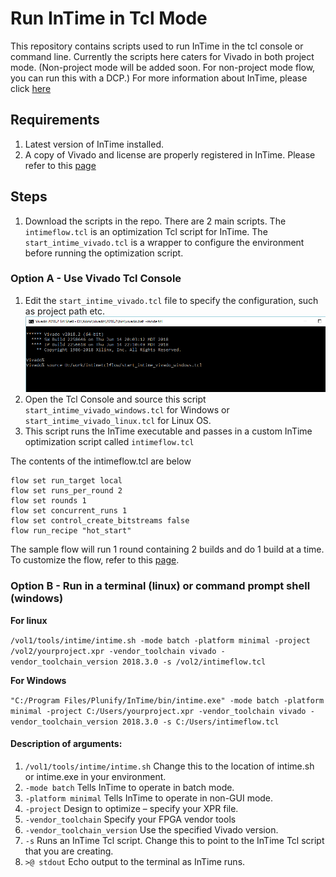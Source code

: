 # Run InTime in Tcl Mode
This repository contains scripts used to run InTime in the tcl console or command line. Currently the scripts here caters for Vivado in both project mode. (Non-project mode will be added soon. For non-project mode flow, you can run this with a DCP.) For more information about InTime, please click [here](https://www.plunify.com/en/intime/)

## Requirements
1. Latest version of InTime installed.
2. A copy of Vivado and license are properly registered in InTime. Please refer to this [page](https://docs.plunify.com/intime/configuration.html)

## Steps
1. Download the scripts in the repo. There are 2 main scripts. 
The `intimeflow.tcl` is an optimization Tcl script for InTime. The `start_intime_vivado.tcl` is a wrapper to configure the environment before running the optimization script.

### Option A - Use Vivado Tcl Console
1. Edit the `start_intime_vivado.tcl` file to specify the configuration, such as project path etc. 
![alt text](https://github.com/plunify/InTime/blob/master/images/VivadoTclConsole_windows.png "Vivado Tcl Console - Windows") 
2. Open the Tcl Console and source this script `start_intime_vivado_windows.tcl` for Windows or `start_intime_vivado_linux.tcl` for Linux OS.
3. This script runs the InTime executable and passes in a custom InTime optimization script called `intimeflow.tcl`

The contents of the intimeflow.tcl are below
```flow reset
flow set run_target local
flow set runs_per_round 2
flow set rounds 1
flow set concurrent_runs 1
flow set control_create_bitstreams false
flow run_recipe "hot_start"
```
The sample flow will run 1 round containing 2 builds and do 1 build at a time. To customize the flow, refer to this [page](https://docs.plunify.com/intime/flow_properties.html). 

### Option B - Run in a terminal (linux) or command prompt shell (windows)

**For linux**

```/vol1/tools/intime/intime.sh -mode batch -platform minimal -project /vol2/yourproject.xpr -vendor_toolchain vivado -vendor_toolchain_version 2018.3.0 -s /vol2/intimeflow.tcl```

**For Windows**

```"C:/Program Files/Plunify/InTime/bin/intime.exe" -mode batch -platform minimal -project C:/Users/yourproject.xpr -vendor_toolchain vivado -vendor_toolchain_version 2018.3.0 -s C:/Users/intimeflow.tcl```

#### Description of arguments:
1. `/vol1/tools/intime/intime.sh` Change this to the location of intime.sh or intime.exe in your environment.
2. `-mode batch` Tells InTime to operate in batch mode.
3. `-platform minimal` Tells InTime to operate in non-GUI mode.
4. `-project` Design to optimize – specify your XPR file.
5. `-vendor_toolchain` Specify your FPGA vendor tools 
6. `-vendor_toolchain_version` Use the specified Vivado version.
7. `-s` Runs an InTime Tcl script. Change this to point to the InTime Tcl script that you are creating.
8. `>@ stdout` Echo output to the terminal as InTime runs.

